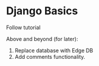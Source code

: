 # Django Basics
Follow tutorial

Above and beyond (for later): 
1. Replace database with Edge DB
2. Add comments functionality.